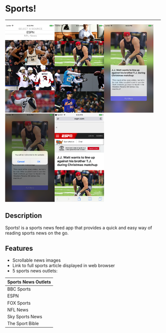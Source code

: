 # Sports!
---------------
<img src="/Sports!/Images/home.png" width="160"><img src="/Sports!/Images/home-scroll.png" width="160"><img src="/Sports!/Images/news-details.png" width="160"><img src="/Sports!/Images/news-details-popup.png" width="160"><img src="/Sports!/Images/web-article.png" width="160">

Description
----------------
Sports! is a sports news feed app that provides a quick and easy way of reading sports news on the go.

Features
----------------

+ Scrollable news images
+ Link to full sports article displayed in web browser
+ 5 sports news outlets:

Sports News Outlets |
--------------------|
BBC Sports			|
ESPN	   				|
FOX Sports  			|
NFL News			   |
Sky Sports News    |
The Sport Bible     |


<!--Issues/bugs
----------------
+ Full story button does not display correctly due to incorrect constraints
+ Update constraints-->


<!--Future Updates
----------------
+ Move Picker View to the bottom of the screen
+ Add news titles to images
+ Add more sports news sources-->
